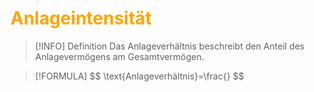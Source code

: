 # <font color = "orange">Anlageintensität</font>
>[!INFO] Definition
>Das Anlageverhältnis beschreibt den Anteil des Anlagevermögens am Gesamtvermögen.

>[!FORMULA]
>$$
>\text{Anlageverhältnis}=\frac{\}
>$$